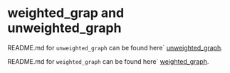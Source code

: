 # weighted_grap and unweighted_graph

README.md for `unweighted_graph` can be found here` [unweighted_graph](https://github.com/Aram-Vn/Graph_impl_cpp/tree/main/unweighted_graph).

README.md for `weighted_graph` can be found here` [weighted_graph](https://github.com/Aram-Vn/Graph_impl_cpp/blob/main/weighted_graph/README.md).
